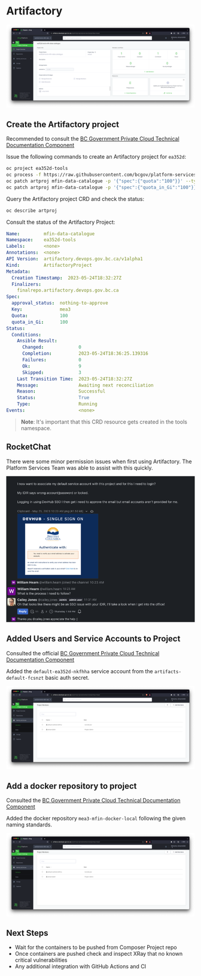 # Artifactory

![Artifactory](assets/images/artifacts-project.png)

## Create the Artifactory project

Recommended to consult the [BC Government Private Cloud Technical Documentation
Component](https://developer.gov.bc.ca/docs/default/component/platform-developer-docs/docs/build-deploy-and-maintain-apps/setup-artifactory-project-repository/
)


Issue the following commands to create an Artifactory project for `ea352d`:

```sh
oc project ea352d-tools
oc process -f https://raw.githubusercontent.com/bcgov/platform-services-archeobot/master/archeobot/config/samples/tmpl-artifactoryproject.yaml -p NAME="mfin-data-catalogue" | oc create -f -
oc patch artproj mfin-data-catalogue -p '{"spec":{"quota":"100"}}' --type merge
oc patch artproj mfin-data-catalogue -p '{"spec":{"quota_in_Gi":"100"}}' --type merge
```

Query the Artifactory project CRD and check the status:

```sh
oc describe artproj
```

Consult the status of the Artifactory Project:

```yaml
Name:         mfin-data-catalogue
Namespace:    ea352d-tools
Labels:       <none>
Annotations:  <none>
API Version:  artifactory.devops.gov.bc.ca/v1alpha1
Kind:         ArtifactoryProject
Metadata:
  Creation Timestamp:  2023-05-24T18:32:27Z
  Finalizers:
    finalrepo.artifactory.devops.gov.bc.ca
Spec:
  approval_status:  nothing-to-approve
  Key:              mea3
  Quota:            100
  quota_in_Gi:      100
Status:
  Conditions:
    Ansible Result:
      Changed:             0
      Completion:          2023-05-24T18:36:25.139316
      Failures:            0
      Ok:                  9
      Skipped:             3
    Last Transition Time:  2023-05-24T18:32:27Z
    Message:               Awaiting next reconciliation
    Reason:                Successful
    Status:                True
    Type:                  Running
Events:                    <none>
```

> **Note**: It's important that this CRD resource gets created in the tools namespace.

## RocketChat

There were some minor permission issues when first using Artifactory. The Platform Services Team was able to assist with this quickly.

![Artifactory Permissions](assets/images/rocketchat-artifactory-permissions.png)

## Added Users and Service Accounts to Project

Consulted the official [BC Government Private Cloud Technical Documentation
Component](https://developer.gov.bc.ca/docs/default/component/platform-developer-docs/docs/build-deploy-and-maintain-apps/setup-artifactory-project-repository/#add-users-and-service-accounts-to-a-project)

Added the `default-ea352d-nkfhha` service account from the `artifacts-default-fcsnzt` basic auth secret.

![Service Account](assets/images/artifacts-identity-service-account.png)

## Add a docker repository to project

Consulted the [BC Government Private Cloud Technical Documentation
Component](https://developer.gov.bc.ca/docs/default/component/platform-developer-docs/docs/build-deploy-and-maintain-apps/setup-artifactory-project-repository/#add-a-repository-to-your-project)

Added the docker repository `mea3-mfin-docker-local` following the given naming standards.

![Docker Repo](assets/images/artifacts-identity-service-account.png)

## Next Steps

* Wait for the containers to be pushed from Composer Project repo
* Once containers are pushed check and inspect XRay that no known critical vulnerabilities
* Any additional integration with GitHub Actions and CI
